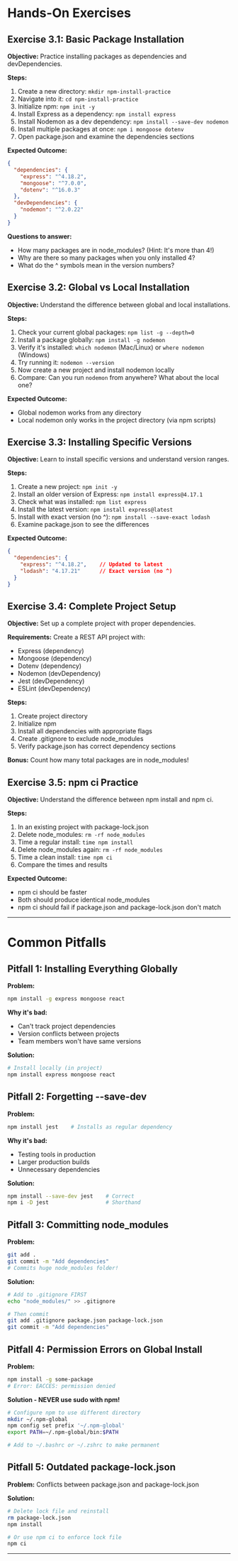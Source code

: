 # Hands-On Exercises

## Exercise 3.1: Basic Package Installation

**Objective:** Practice installing packages as dependencies and devDependencies.

**Steps:**
1. Create a new directory: `mkdir npm-install-practice`
2. Navigate into it: `cd npm-install-practice`
3. Initialize npm: `npm init -y`
4. Install Express as a dependency: `npm install express`
5. Install Nodemon as a dev dependency: `npm install --save-dev nodemon`
6. Install multiple packages at once: `npm i mongoose dotenv`
7. Open package.json and examine the dependencies sections

**Expected Outcome:**
```json
{
  "dependencies": {
    "express": "^4.18.2",
    "mongoose": "^7.0.0",
    "dotenv": "^16.0.3"
  },
  "devDependencies": {
    "nodemon": "^2.0.22"
  }
}
```

**Questions to answer:**
- How many packages are in node_modules? (Hint: It's more than 4!)
- Why are there so many packages when you only installed 4?
- What do the ^ symbols mean in the version numbers?

## Exercise 3.2: Global vs Local Installation

**Objective:** Understand the difference between global and local installations.

**Steps:**
1. Check your current global packages: `npm list -g --depth=0`
2. Install a package globally: `npm install -g nodemon`
3. Verify it's installed: `which nodemon` (Mac/Linux) or `where nodemon` (Windows)
4. Try running it: `nodemon --version`
5. Now create a new project and install nodemon locally
6. Compare: Can you run `nodemon` from anywhere? What about the local one?

**Expected Outcome:**
- Global nodemon works from any directory
- Local nodemon only works in the project directory (via npm scripts)

## Exercise 3.3: Installing Specific Versions

**Objective:** Learn to install specific versions and understand version ranges.

**Steps:**
1. Create a new project: `npm init -y`
2. Install an older version of Express: `npm install express@4.17.1`
3. Check what was installed: `npm list express`
4. Install the latest version: `npm install express@latest`
5. Install with exact version (no ^): `npm install --save-exact lodash`
6. Examine package.json to see the differences

**Expected Outcome:**
```json
{
  "dependencies": {
    "express": "^4.18.2",    // Updated to latest
    "lodash": "4.17.21"      // Exact version (no ^)
  }
}
```

## Exercise 3.4: Complete Project Setup

**Objective:** Set up a complete project with proper dependencies.

**Requirements:**
Create a REST API project with:
- Express (dependency)
- Mongoose (dependency)
- Dotenv (dependency)
- Nodemon (devDependency)
- Jest (devDependency)
- ESLint (devDependency)

**Steps:**
1. Create project directory
2. Initialize npm
3. Install all dependencies with appropriate flags
4. Create .gitignore to exclude node_modules
5. Verify package.json has correct dependency sections

**Bonus:** Count how many total packages are in node_modules!

## Exercise 3.5: npm ci Practice

**Objective:** Understand the difference between npm install and npm ci.

**Steps:**
1. In an existing project with package-lock.json
2. Delete node_modules: `rm -rf node_modules`
3. Time a regular install: `time npm install`
4. Delete node_modules again: `rm -rf node_modules`
5. Time a clean install: `time npm ci`
6. Compare the times and results

**Expected Outcome:**
- npm ci should be faster
- Both should produce identical node_modules
- npm ci should fail if package.json and package-lock.json don't match

---

# Common Pitfalls

## Pitfall 1: Installing Everything Globally

**Problem:**
```bash
npm install -g express mongoose react
```

**Why it's bad:**
- Can't track project dependencies
- Version conflicts between projects
- Team members won't have same versions

**Solution:**
```bash
# Install locally (in project)
npm install express mongoose react
```

## Pitfall 2: Forgetting --save-dev

**Problem:**
```bash
npm install jest    # Installs as regular dependency
```

**Why it's bad:**
- Testing tools in production
- Larger production builds
- Unnecessary dependencies

**Solution:**
```bash
npm install --save-dev jest    # Correct
npm i -D jest                  # Shorthand
```

## Pitfall 3: Committing node_modules

**Problem:**
```bash
git add .
git commit -m "Add dependencies"
# Commits huge node_modules folder!
```

**Solution:**
```bash
# Add to .gitignore FIRST
echo "node_modules/" >> .gitignore

# Then commit
git add .gitignore package.json package-lock.json
git commit -m "Add dependencies"
```

## Pitfall 4: Permission Errors on Global Install

**Problem:**
```bash
npm install -g some-package
# Error: EACCES: permission denied
```

**Solution - NEVER use sudo with npm!**
```bash
# Configure npm to use different directory
mkdir ~/.npm-global
npm config set prefix '~/.npm-global'
export PATH=~/.npm-global/bin:$PATH

# Add to ~/.bashrc or ~/.zshrc to make permanent
```

## Pitfall 5: Outdated package-lock.json

**Problem:** Conflicts between package.json and package-lock.json

**Solution:**
```bash
# Delete lock file and reinstall
rm package-lock.json
npm install

# Or use npm ci to enforce lock file
npm ci
```

---
